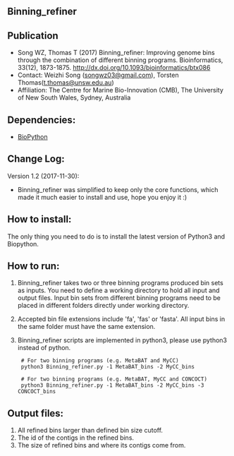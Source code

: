 Binning_refiner
---

Publication
---
+ Song WZ, Thomas T (2017) Binning_refiner: Improving genome bins through the combination of different binning programs. Bioinformatics, 33(12), 1873-1875. http://dx.doi.org/10.1093/bioinformatics/btx086
+ Contact: Weizhi Song (songwz03@gmail.com), Torsten Thomas(t.thomas@unsw.edu.au)
+ Affiliation: The Centre for Marine Bio-Innovation (CMB), The University of New South Wales, Sydney, Australia

Dependencies:
---

+ [BioPython](https://github.com/biopython/biopython.github.io/)

Change Log:
---
Version 1.2 (2017-11-30):
+  Binning_refiner was simplified to keep only the core functions, which made it much easier to install and use, hope you enjoy it :)



How to install:
---

The only thing you need to do is to install the latest version of Python3 and Biopython.


How to run:
---

1. Binning_refiner takes two or three binning programs produced bin sets as inputs. You need to define a working directory to
hold all input and output files. Input bin sets from different binning programs need to be placed in different folders
directly under working directory.

1. Accepted bin file extensions include 'fa', 'fas' or 'fasta'. All input bins in the same folder must have the same extension.

1. Binning_refiner scripts are implemented in python3, please use python3 instead of python.

        # For two binning programs (e.g. MetaBAT and MyCC)
        python3 Binning_refiner.py -1 MetaBAT_bins -2 MyCC_bins

        # For two binning programs (e.g. MetaBAT, MyCC and CONCOCT)
        python3 Binning_refiner.py -1 MetaBAT_bins -2 MyCC_bins -3 CONCOCT_bins

Output files:
---

1. All refined bins larger than defined bin size cutoff.
1. The id of the contigs in the refined bins.
1. The size of refined bins and where its contigs come from.

